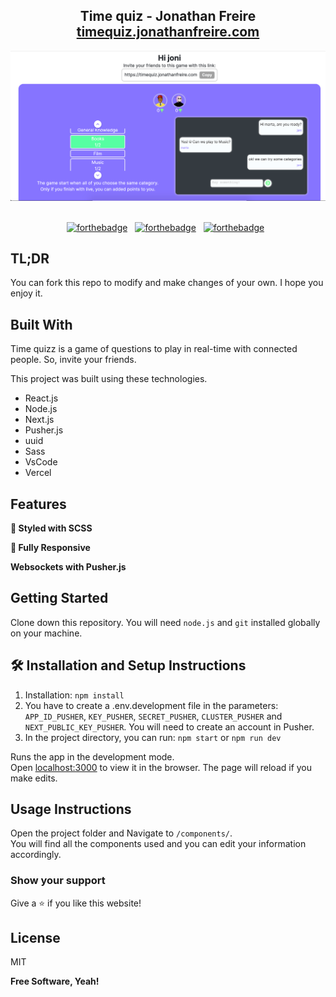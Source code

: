 <h2 align="center">
  Time quiz - Jonathan Freire<br/>
  <a href="https://timequiz.jonathanfreire.com/" target="_blank">timequiz.jonathanfreire.com</a>
</h2>
<div align="center">
  <img alt="home page" src="./public/home-timequiz.png" />
</div>

<br/>

<center>

[![forthebadge](https://forthebadge.com/images/badges/built-with-love.svg)](https://forthebadge.com) &nbsp;
[![forthebadge](https://forthebadge.com/images/badges/made-with-javascript.svg)](https://forthebadge.com) &nbsp;
[![forthebadge](https://forthebadge.com/images/badges/open-source.svg)](https://forthebadge.com) &nbsp;

</center>

## TL;DR

You can fork this repo to modify and make changes of your own. I hope you enjoy it.

## Built With

Time quizz is a game of questions to play in real-time with connected people. So, invite your friends.

This project was built using these technologies.

- React.js
- Node.js
- Next.js
- Pusher.js
- uuid
- Sass
- VsCode
- Vercel

## Features

**🎨 Styled with SCSS**

**📱 Fully Responsive**

**Websockets with Pusher.js**

## Getting Started

Clone down this repository. You will need `node.js` and `git` installed globally on your machine.

## 🛠 Installation and Setup Instructions

1. Installation: `npm install`
2. You have to create a .env.development file in the parameters: `APP_ID_PUSHER`, `KEY_PUSHER`, `SECRET_PUSHER`, `CLUSTER_PUSHER` and `NEXT_PUBLIC_KEY_PUSHER`.
You will need to create an account in Pusher.
2. In the project directory, you can run: `npm start` or `npm run dev`

Runs the app in the development mode.\
Open [localhost:3000](localhost:3000) to view it in the browser.
The page will reload if you make edits.

## Usage Instructions

Open the project folder and Navigate to `/components/`. <br/>
You will find all the components used and you can edit your information accordingly.

### Show your support

Give a ⭐ if you like this website!

## License

MIT

**Free Software, Yeah!**